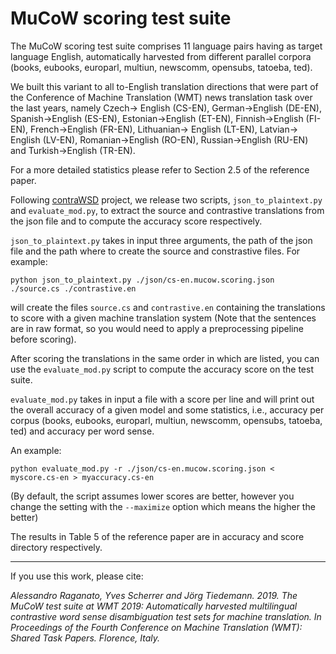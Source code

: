 # MuCoW scoring test suite

The MuCoW scoring test suite comprises 11 language pairs having as target language English, automatically harvested from different parallel corpora (books, eubooks, europarl, multiun, newscomm, opensubs, tatoeba, ted).

We built this variant to all to-English translation directions that were part of the Conference of Machine Translation (WMT) news translation task over the last years, namely Czech-> English (CS-EN), German->English (DE-EN), Spanish->English (ES-EN), Estonian->English (ET-EN), Finnish->English (FI-EN), French->English (FR-EN), Lithuanian-> English (LT-EN), Latvian-> English (LV-EN), Romanian->English (RO-EN), Russian->English (RU-EN) and Turkish->English (TR-EN).

For a more detailed statistics please refer to Section 2.5 of the reference paper.


Following [contraWSD](https://github.com/a-rios/ContraWSD) project, we release two scripts, `json_to_plaintext.py` and `evaluate_mod.py`, to extract the source and contrastive translations from the json file and to compute the accuracy score respectively.


`json_to_plaintext.py` takes in input three arguments, the path of the json file and the path where to create the source and constrastive files. For example:

`python json_to_plaintext.py ./json/cs-en.mucow.scoring.json ./source.cs ./contrastive.en`

will create the files `source.cs` and `contrastive.en` containing the translations to score with a given machine translation system (Note that the sentences are in raw format, so you would need to apply a preprocessing pipeline before scoring).


After scoring the translations in the same order in which are listed, you can use the `evaluate_mod.py` script to compute the accuracy score on the test suite. 

`evaluate_mod.py` takes in input a file with a score per line and will print out the overall accuracy of a given model and some statistics, i.e., accuracy per corpus (books, eubooks, europarl, multiun, newscomm, opensubs, tatoeba, ted) and accuracy per word sense.


An example:

`python evaluate_mod.py -r ./json/cs-en.mucow.scoring.json < myscore.cs-en > myaccuracy.cs-en`


(By default, the script assumes lower scores are better, however you change the setting with the `--maximize` option which means the higher the better)


The results in Table 5 of the reference paper are in accuracy and score directory respectively.


------


If you use this work, please cite:

*Alessandro Raganato, Yves Scherrer and Jörg Tiedemann. 2019.
The MuCoW test suite at WMT 2019: Automatically harvested multilingual contrastive word sense disambiguation test sets for machine translation. 
In Proceedings of the Fourth Conference on Machine Translation (WMT): Shared Task Papers. Florence, Italy.*

